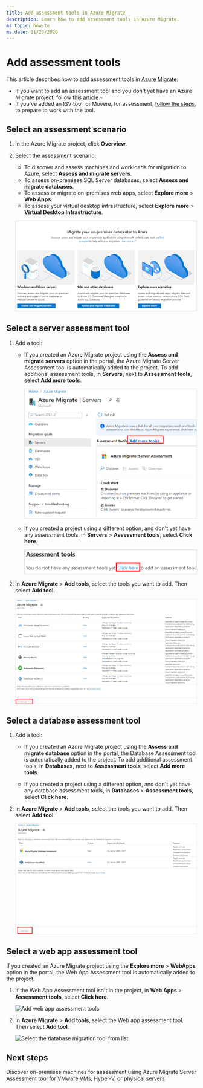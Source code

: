 ```yaml
---
title: Add assessment tools in Azure Migrate 
description: Learn how to add assessment tools in Azure Migrate. 
ms.topic: how-to
ms.date: 11/23/2020
---
```



# Add assessment tools

This article describes how to add assessment tools in [Azure Migrate](./migrate-services-overview.md). 

- If you want to add an assessment tool and you don't yet have an Azure Migrate project, follow this [article](create-manage-projects.md).-
- If you've added an ISV tool, or Movere, for assessment, [follow the steps](prepare-isv-movere.md), to prepare to work with the tool.

## Select an assessment scenario

1. In the Azure Migrate project, click **Overview**.
2. Select the assessment scenario:

    - To discover and assess machines and workloads for migration to Azure, select **Assess and migrate servers**.
    - To assess on-premises SQL Server databases, select **Assess and migrate databases**.
    - To assess or migrate on-premises web apps,  select **Explore more** > **Web Apps**.
    - To assess your virtual desktop infrastructure, select **Explore more** > **Virtual Desktop Infrastructure**.

    ![Options for selecting an assessment scenario](./media/how-to-assess/assess-scenario.png)

## Select a server assessment tool 


1. Add a tool:

    - If you created an Azure Migrate project using the **Assess and migrate servers** option in the portal, the Azure Migrate Server Assessment tool is automatically added to the project. To add additional assessment tools, in **Servers**, next to **Assessment tools**, select **Add more tools**.
    
         ![Button to add additional assessment tools](./media/how-to-assess/add-assessment-tool.png)

    - If you created a project using a different option, and don't yet have any assessment tools, in **Servers** > **Assessment tools**, select **Click here**.

        ![Button to add first assessment tool](./media/how-to-assess/no-assessment-tool.png)

2. In **Azure Migrate** > **Add tools**, select the tools you want to add. Then select **Add tool**.

    ![Select assessment tools from list](./media/how-to-assess/select-assessment-tool.png)



## Select a database assessment tool

1. Add a tool:

    - If you created an Azure Migrate project using the **Assess and migrate database** option in the portal, the Database Assessment tool is automatically added to the project. To add additional assessment tools, in **Databases**, next to **Assessment tools**, select **Add more tools**.

    - If you created a project using a different option, and don't yet have any database assessment tools, in **Databases** > **Assessment tools**, select **Click here**.

2. In **Azure Migrate** > **Add tools**, select the tools you want to add. Then select **Add tool**.

    ![Select database assessment tools from list](./media/how-to-assess/select-database-assessment-tool.png)


## Select a web app assessment tool

If you created an Azure Migrate project using the **Explore more** > **WebApps** option in the portal, the Web App Assessment tool is automatically added to the project. 


1. If the Web App Assessment tool isn't in the project, in **Web Apps** > **Assessment tools**, select **Click here**.
    
    ![Add web app assessment tools](./media/how-to-migrate/no-web-app-assessment-tool.png)


2. In **Azure Migrate** > **Add tools**, select the Web app assessment tool. Then select **Add tool**.

    ![Select the database migration tool from list](./media/how-to-migrate/select-web-app-assessment-tool.png)

 


## Next steps

Discover on-premises machines for assessment using Azure Migrate Server Assessment tool for [VMware](./tutorial-discover-vmware.md) VMs, [Hyper-V](./tutorial-discover-hyper-v.md), or [physical servers](./tutorial-discover-physical.md)